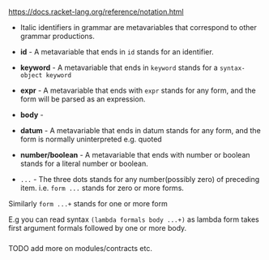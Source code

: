 https://docs.racket-lang.org/reference/notation.html

* Italic identifiers in grammar are metavariables that correspond to other grammar productions.

* **id** - A metavariable that ends in `id` stands for an identifier.

* **keyword** - A metavariable that ends in `keyword` stands for a `syntax-object keyword`

* **expr** - A metavariable that ends with `expr` stands for any form, and the form will be parsed as an expression.

* **body** - 

* **datum** - A metavariable that ends in datum stands for any form, and the form is normally uninterpreted e.g. quoted

* **number/boolean** - A metavariable that ends with number or boolean stands for a literal number or boolean.

* `...` - The three dots stands for any number(possibly zero) of preceding item. i.e. `form ...` stands for zero or more forms.

Similarly `form ...+` stands for one or more form

E.g you can read syntax
`(lambda formals body ...+)`
as lambda form takes first argument formals
followed by one or more body.

###
TODO add more on modules/contracts etc.